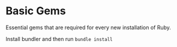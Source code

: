 # Basic Gems

Essential gems that are required for every new installation of Ruby.


Install bundler and then run `bundle install`
